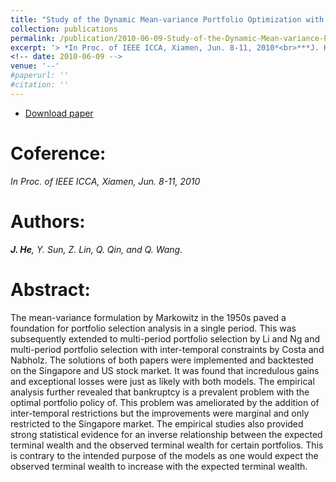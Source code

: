 ```yaml
---
title: "Study of the Dynamic Mean-variance Portfolio Optimization with Regard to Bankruptcy"
collection: publications
permalink: /publication/2010-06-09-Study-of-the-Dynamic-Mean-variance-Portfolio-Optimization/
excerpt: '> *In Proc. of IEEE ICCA, Xiamen, Jun. 8-11, 2010*<br>***J. He**, Y. Sun, Z. Lin, Q. Qin, and Q. Wang*.'
<!-- date: 2010-06-09 -->
venue: '--'
#paperurl: ''
#citation: ''
---
```

- [Download paper](https://ieeexplore.ieee.org/abstract/document/5524490/)

Coference:
===
*In Proc. of IEEE ICCA, Xiamen, Jun. 8-11, 2010*  

Authors: 
===
***J. He**, Y. Sun, Z. Lin, Q. Qin, and Q. Wang*.

Abstract: 
===
The mean-variance formulation by Markowitz in the 1950s paved a foundation for portfolio selection analysis in a single period. This was subsequently extended to multi-period portfolio selection by Li and Ng and multi-period portfolio selection with inter-temporal constraints by Costa and Nabholz. The solutions of both papers were implemented and backtested on the Singapore and US stock market. It was found that incredulous gains and exceptional losses were just as likely with both models. The empirical analysis further revealed that bankruptcy is a prevalent problem with the optimal portfolio policy of. This problem was ameliorated by the addition of inter-temporal restrictions but the improvements were marginal and only restricted to the Singapore market. The empirical studies also provided strong statistical evidence for an inverse relationship between the expected terminal wealth and the observed terminal wealth for certain portfolios. This is contrary to the intended purpose of the models as one would expect the observed terminal wealth to increase with the expected terminal wealth.
